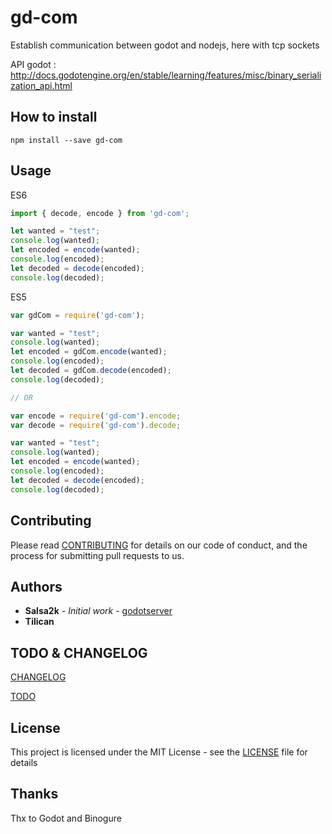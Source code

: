 # gd-com

Establish communication between godot and nodejs, here with tcp sockets

API godot : http://docs.godotengine.org/en/stable/learning/features/misc/binary_serialization_api.html

## How to install

`npm install --save gd-com`

## Usage

ES6
```javascript
import { decode, encode } from 'gd-com';

let wanted = "test";
console.log(wanted);
let encoded = encode(wanted);
console.log(encoded);
let decoded = decode(encoded);
console.log(decoded);
```

ES5
```javascript
var gdCom = require('gd-com');

var wanted = "test";
console.log(wanted);
let encoded = gdCom.encode(wanted);
console.log(encoded);
let decoded = gdCom.decode(encoded);
console.log(decoded);

// OR

var encode = require('gd-com').encode;
var decode = require('gd-com').decode;

var wanted = "test";
console.log(wanted);
let encoded = encode(wanted);
console.log(encoded);
let decoded = decode(encoded);
console.log(decoded);
```

## Contributing

Please read [CONTRIBUTING](CONTRIBUTING.md) for details on our code of conduct, and the process for submitting pull requests to us.

## Authors

* **Salsa2k** - *Initial work* - [godotserver](https://github.com/salsa2k/godotserver)
* **Tilican**

## TODO & CHANGELOG
[CHANGELOG](CHANGELOG.md)

[TODO](TODO.md)


## License

This project is licensed under the MIT License - see the [LICENSE](LICENSE) file for details

## Thanks
Thx to Godot and Binogure
